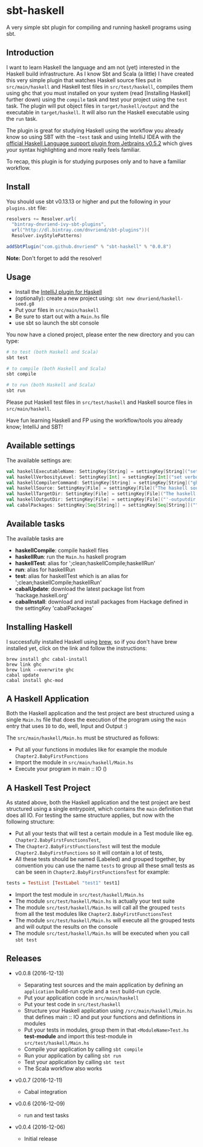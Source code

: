 # sbt-haskell
A very simple sbt plugin for compiling and running haskell programs using sbt.

## Introduction
I want to learn Haskell the language and am not (yet) interested in the Haskell build infrastructure. As I know
Sbt and Scala (a little) I have created this very simple plugin that watches Haskell source files put in
`src/main/haskell` and Haskell test files in `src/test/haskell`, compiles them using ghc that you must
installed on your system (read [Installing Haskell] further down) using the `compile` task and
test your project using the `test` task. The plugin will put object files in `target/haskell/output` and
the executable in `target/haskell`. It will also run the Haskell executable using the `run` task.

The plugin is great for studying Haskell using the workflow you already know so using SBT with the `~test` task
and using IntelliJ IDEA with the [official Haskell Language support plugin from Jetbrains v0.5.2](https://plugins.jetbrains.com/plugin/7453)
which gives your syntax highlighting and more really feels familiar.

To recap, this plugin is for studying purposes only and to have a familiar workflow.

## Install
You should use sbt v0.13.13 or higher and put the following in your `plugins.sbt` file:

```scala
resolvers += Resolver.url(
  "bintray-dnvriend-ivy-sbt-plugins",
  url("http://dl.bintray.com/dnvriend/sbt-plugins"))(
  Resolver.ivyStylePatterns)

addSbtPlugin("com.github.dnvriend" % "sbt-haskell" % "0.0.8")
```

__Note:__ Don't forget to add the resolver!

## Usage
- Install the [IntelliJ plugin for Haskell](https://plugins.jetbrains.com/plugin/7453)
- (optionally): create a new project using: `sbt new dnvriend/haskell-seed.g8`
- Put your files in `src/main/haskell`
- Be sure to start out with a `Main.hs` file
- use sbt so launch the sbt console

You now have a cloned project, please enter the new directory and you can type:

```bash
# to test (both Haskell and Scala)
sbt test

# to compile (both Haskell and Scala)
sbt compile

# to run (both Haskell and Scala)
sbt run
```

Please put Haskell test files in `src/test/haskell` and Haskell source files in `src/main/haskell`.

Have fun learning Haskell and FP using the workflow/tools you already know; IntelliJ and SBT!

## Available settings
The available settings are:

```scala
val haskellExecutableName: SettingKey[String] = settingKey[String]("set the executable haskell file name; defaults to the project name and will be saved in 'target/haskell'")
val haskellVerbosityLevel: SettingKey[Int] = settingKey[Int]("set verbosity level [1..3]; defaults to 1, can be changed by typing 'set haskellVerbosityLevel := 3'")
val haskellCompilerCommand: SettingKey[String] = settingKey[String]("ghc")
val haskellSource: SettingKey[File] = settingKey[File]("The haskell source dir")
val haskellTargetDir: SettingKey[File] = settingKey[File]("The haskell target dir; defaults to 'target/haskell'")
val haskellOutputDir: SettingKey[File] = settingKey[File]("'-outputdir ⟨dir⟩': set output directory; defaults to 'target/haskell/output'")
val cabalPackages: SettingKey[Seq[String]] = settingKey[Seq[String]]("""list of Haskell packages to put on the library path, the format should be Seq("name-version") so for example Seq("adjunctions-4.3"); defaults to Seq.empty[String]""")
```

## Available tasks
The available tasks are

- __haskellCompile__: compile haskell files
- __haskellRun__: run the `Main.hs` haskell program
- __haskellTest__: alias for ';clean;haskellCompile;haskellRun'
- __run__: alias for haskellRun
- __test__: alias for haskellTest which is an alias for ';clean;haskellCompile;haskellRun'
- __cabalUpdate__: download the latest package list from 'hackage.haskell.org'
- __cabalInstall__: download and install packages from Hackage defined in the settingKey 'cabalPackages'

## Installing Haskell
I successfully installed Haskell using [brew](http://brew.sh/), so if you don't have brew installed yet, click on the
link and follow the instructions:

```
brew install ghc cabal-install
brew link ghc
brew link --overwrite ghc
cabal update
cabal install ghc-mod
```

## A Haskell Application
Both the Haskell application and the test project are best structured using a single `Main.hs` file that does the
execution of the program using the `main` entry that uses `IO` to do, well, Input and Output :)

The `src/main/haskell/Main.hs` must be structured as follows:

- Put all your functions in modules like for example the module `Chapter2.BabyFirstFunctions`
- Import the module in `src/main/haskell/Main.hs`
- Execute your program in main :: IO ()

## A Haskell Test Project
As stated above, both the Haskell application and the test project are best structured using a single entrypoint, which
contains the `main` definition that does all IO. For testing the same structure applies, but now with the following structure:

- Put all your tests that will test a certain module in a <ModuleName>Test module like eg. `Chapter2.BabyFirstFunctionsTest`,
- The `Chapter2.BabyFirstFunctionsTest` will test the module `Chapter2.BabyFirstFunctions` so it will contain a lot of tests,
- All these tests should be named (Labeled) and grouped together, by convention you can use the name `tests` to group all these small tests
  as can be seen in `Chapter2.BabyFirstFunctionsTest`  for example:

```haskell
tests = TestList [TestLabel "test1" test1]
```

- Import the test module in `src/test/haskell/Main.hs`
- The module `src/test/haskell/Main.hs` is actually your test suite
- The module `src/test/haskell/Main.hs` will call all the grouped `tests` from all the test modules like `Chapter2.BabyFirstFunctionsTest`
- The module `src/test/haskell/Main.hs` will execute all the grouped tests and will output the results on the console
- The module `src/test/haskell/Main.hs` will be executed when you call `sbt test`

## Releases
- v0.0.8 (2016-12-13)
  - Separating test sources and the main application by defining an `application` build-run cycle and a `test` build-run cycle.
  - Put your application code in `src/main/haskell`
  - Put your test code in `src/test/haskell`
  - Structure your Haskell application using `/src/main/haskell/Main.hs` that defines main :: IO and put your functions and definitions in modules
  - Put your tests in modules, group them in that `<ModuleName>Test.hs` __test-module__ and import this test-module in `src/test/haskell/Main.hs`
  - Compile your application by calling `sbt compile`
  - Run your application by calling `sbt run`
  - Test your application by calling `sbt test`
  - The Scala workflow also works

- v0.0.7 (2016-12-11)
  - Cabal integration

- v0.0.6 (2016-12-09)
  - run and test tasks

- v0.0.4 (2016-12-06)
  - Initial release
